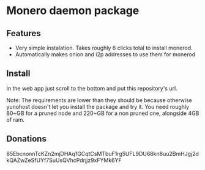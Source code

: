 # Monero daemon package
## Features
- Very simple instalation. Takes roughly 6 clicks total to install monerod.
- Automatically makes onion and i2p addresses to use them for monerod
## Install
In the web app just scroll to the bottom and put this repository's url.

Note: The requirements are lower than they should be because otherwise yunohost doesn't let you install the package and try it. You need roughly 80~GB for a pruned node and 220~GB for a non pruned one, alongside 4GB of ram.
## Donations
85EbcnonnTcKZn2mjDHAq1GCqtCsMTbuF1rg5UFL9DU68kn8uu2BmHJgj2dkQAZwZeSfUYf7SuUsQVhcPdrjjz9xFYMk6YF